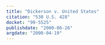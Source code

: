 ```yaml
---
title: "Dickerson v. United States"
citation: "530 U.S. 428"
docket: "99-5525"
publishdate: "2000-06-26"
argdate: "2000-04-19"
---
```

